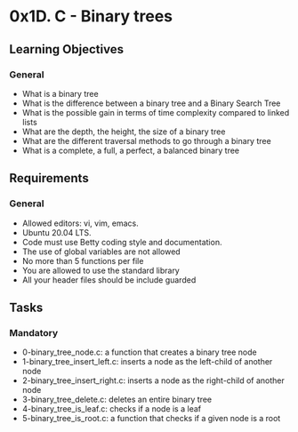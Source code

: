 # 0x1D. C - Binary trees

## Learning Objectives

### General
- What is a binary tree
- What is the difference between a binary tree and a Binary Search Tree
- What is the possible gain in terms of time complexity compared to linked lists
- What are the depth, the height, the size of a binary tree
- What are the different traversal methods to go through a binary tree
- What is a complete, a full, a perfect, a balanced binary tree 


## Requirements

### General
- Allowed editors: vi, vim, emacs.
- Ubuntu 20.04 LTS.
- Code must use Betty coding style and documentation.
- The use of global variables are not allowed
- No more than 5 functions per file
- You are allowed to use the standard library
- All your header files should be include guarded


## Tasks

### Mandatory
- 0-binary_tree_node.c: a function that creates a binary tree node
- 1-binary_tree_insert_left.c: inserts a node as the left-child of another node
- 2-binary_tree_insert_right.c: inserts a node as the right-child of another node
- 3-binary_tree_delete.c: deletes an entire binary tree
- 4-binary_tree_is_leaf.c: checks if a node is a leaf
- 5-binary_tree_is_root.c: a function that checks if a given node is a root
